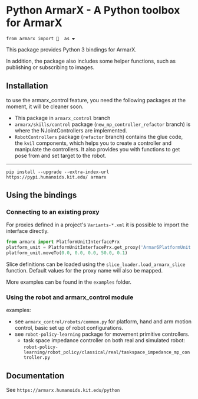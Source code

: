 # Python ArmarX - A Python toolbox for ArmarX

```
from armarx import 🤖  as ❤ 
```

This package provides Python 3 bindings for ArmarX.

In addition, the package also includes some helper functions, such as
publishing or subscribing to images.


## Installation

to use the armarx_control feature, you need the following packages at the moment, it will
be cleaner soon.
- This package in `armarx_control` branch
- `armarx/skills/control` package (`new_mp_controller_refactor` branch) is where the NJointControllers are implemented.
- `RobotControllers` package (`refactor` branch) contains the glue code, the `kvil` components, which helps you to create a controller and 
manipulate the controllers. It also provides you with functions to get pose from and set target to the robot.

---

`pip install --upgrade --extra-index-url https://pypi.humanoids.kit.edu/ armarx`

## Using the bindings

### Connecting to an existing proxy

For proxies defined in a project's `Variants-*.xml` it is possible to import
the interface directly. 

```python
from armarx import PlatformUnitInterfacePrx
platform_unit = PlatformUnitInterfacePrx.get_proxy('Armar6PlatformUnit')
platform_unit.moveTo(0.0, 0.0, 0.0, 50.0, 0.1)
```

Slice definitions can be loaded using the `slice_loader.load_armarx_slice`
function. Default values for the proxy name will also be mapped.

More examples can be found in the `examples` folder.

### Using the robot and armarx_control module

examples:
- see `armarx_control/robots/commom.py` for platform, hand and arm motion control, basic set up of robot configurations.
- see `robot-policy-learning` package for movement primitive controllers. 
  - task space impedance controller on both real and simulated robot: `robot-policy-learning/robot_policy/classical/real/taskspace_impedance_mp_controller.py`

## Documentation

See `https://armarx.humanoids.kit.edu/python`
